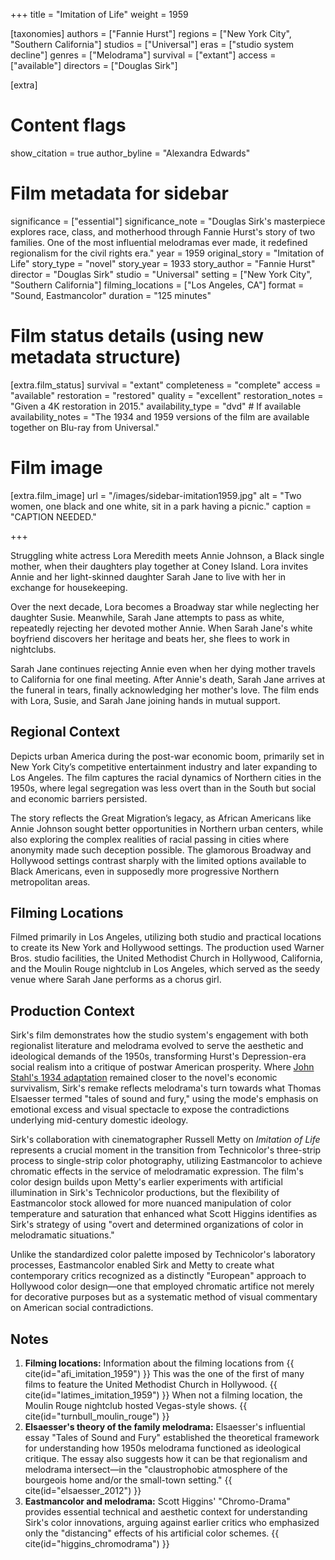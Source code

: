 +++
title = "Imitation of Life"
weight = 1959

[taxonomies]
authors = ["Fannie Hurst"]
regions = ["New York City", "Southern California"]
studios = ["Universal"]
eras = ["studio system decline"]
genres = ["Melodrama"]
survival = ["extant"]
access = ["available"]
directors = ["Douglas Sirk"]

[extra]

# Content flags
show_citation = true
author_byline = "Alexandra Edwards"

# Film metadata for sidebar
significance = ["essential"]
significance_note = "Douglas Sirk's masterpiece explores race, class, and motherhood through Fannie Hurst's story of two families. One of the most influential melodramas ever made, it redefined regionalism for the civil rights era."
year = 1959
original_story = "Imitation of Life"
story_type = "novel"
story_year = 1933
story_author = "Fannie Hurst"
director = "Douglas Sirk"
studio = "Universal"
setting = ["New York City", "Southern California"]
filming_locations = ["Los Angeles, CA"]
format = "Sound, Eastmancolor"
duration = "125 minutes"

# Film status details (using new metadata structure)
[extra.film_status]
survival = "extant"
completeness = "complete" 
access = "available"
restoration = "restored"
quality = "excellent"
restoration_notes = "Given a 4K restoration in 2015."
availability_type = "dvd" # If available
availability_notes = "The 1934 and 1959 versions of the film are available together on Blu-ray from Universal."



# Film image
[extra.film_image]
url = "/images/sidebar-imitation1959.jpg"
alt = "Two women, one black and one white, sit in a park having a picnic."
caption = "CAPTION NEEDED."

+++

Struggling white actress Lora Meredith meets Annie Johnson, a Black single mother, when their daughters play together at Coney Island. Lora invites Annie and her light-skinned daughter Sarah Jane to live with her in exchange for housekeeping.

Over the next decade, Lora becomes a Broadway star while neglecting her daughter Susie. Meanwhile, Sarah Jane attempts to pass as white, repeatedly rejecting her devoted mother Annie. When Sarah Jane's white boyfriend discovers her heritage and beats her, she flees to work in nightclubs.

Sarah Jane continues rejecting Annie even when her dying mother travels to California for one final meeting. After Annie's death, Sarah Jane arrives at the funeral in tears, finally acknowledging her mother's love. The film ends with Lora, Susie, and Sarah Jane joining hands in mutual support.

## Regional Context

Depicts urban America during the post-war economic boom, primarily set in New York City’s competitive entertainment industry and later expanding to Los Angeles. The film captures the racial dynamics of Northern cities in the 1950s, where legal segregation was less overt than in the South but social and economic barriers persisted. 

The story reflects the Great Migration’s legacy, as African Americans like Annie Johnson sought better opportunities in Northern urban centers, while also exploring the complex realities of racial passing in cities where anonymity made such deception possible. The glamorous Broadway and Hollywood settings contrast sharply with the limited options available to Black Americans, even in supposedly more progressive Northern metropolitan areas.

## Filming Locations

Filmed primarily in Los Angeles, utilizing both studio and practical locations to create its New York and Hollywood settings. The production used Warner Bros. studio facilities, the United Methodist Church in Hollywood, California, and the Moulin Rouge nightclub in Los Angeles, which served as the seedy venue where Sarah Jane performs as a chorus girl.

## Production Context

Sirk's film demonstrates how the studio system's engagement with both regionalist literature and melodrama evolved to serve the aesthetic and ideological demands of the 1950s, transforming Hurst's Depression-era social realism into a critique of postwar American prosperity. Where [John Stahl's 1934 adaptation](@/films/imitation-of-life-1934.md) remained closer to the novel's economic survivalism, Sirk's remake reflects melodrama's turn towards what Thomas Elsaesser termed "tales of sound and fury," using the mode's emphasis on emotional excess and visual spectacle to expose the contradictions underlying mid-century domestic ideology.

Sirk's collaboration with cinematographer Russell Metty on *Imitation of Life* represents a crucial moment in the transition from Technicolor's three-strip process to single-strip color photography, utilizing Eastmancolor to achieve chromatic effects in the service of melodramatic expression. The film's color design builds upon Metty's earlier experiments with artificial illumination in Sirk's Technicolor productions, but the flexibility of Eastmancolor stock allowed for more nuanced manipulation of color temperature and saturation that enhanced what Scott Higgins identifies as Sirk's strategy of using "overt and determined organizations of color in melodramatic situations." 

Unlike the standardized color palette imposed by Technicolor's laboratory processes, Eastmancolor enabled Sirk and Metty to create what contemporary critics recognized as a distinctly "European" approach to Hollywood color design—one that employed chromatic artifice not merely for decorative purposes but as a systematic method of visual commentary on American social contradictions.

## Notes
1. **Filming locations:** Information about the filming locations from {{ cite(id="afi_imitation_1959") }} This was the one of the first of many films to feature the United Methodist Church in Hollywood. {{ cite(id="latimes_imitation_1959") }} When not a filming location, the Moulin Rouge nightclub hosted Vegas-style shows. {{ cite(id="turnbull_moulin_rouge") }}
2. **Elsaesser's theory of the family melodrama:** Elsaesser's influential essay "Tales of Sound and Fury" established the theoretical framework for understanding how 1950s melodrama functioned as ideological critique. The essay also suggests how it can be that regionalism and melodrama intersect—in the "claustrophobic atmosphere of the bourgeois home and/or the small-town setting." {{ cite(id="elsaesser_2012") }}
2. **Eastmancolor and melodrama:** Scott Higgins' "Chromo-Drama" provides essential technical and aesthetic context for understanding Sirk's color innovations, arguing against earlier critics who emphasized only the "distancing" effects of his artificial color schemes. {{ cite(id="higgins_chromodrama") }}